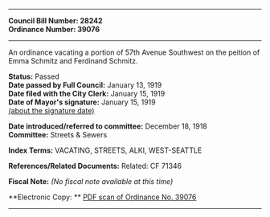 * * * * *  
  
**Council Bill Number: [](#h0)[](#h2)28242**   
**Ordinance Number: 39076**  
  
* * * * *  
  
An ordinance vacating a portion of 57th Avenue Southwest on the peition of Emma Schmitz and Ferdinand Schmitz.  
  
**Status:** Passed   
**Date passed by Full Council:** January 13, 1919   
**Date filed with the City Clerk:** January 15, 1919   
**Date of Mayor's signature:** January 15, 1919   
[(about the signature date)](/~public/approvaldate.htm)   
  
  
**Date introduced/referred to committee:** December 18, 1918   
**Committee:** Streets & Sewers   
  
**Index Terms:** VACATING, STREETS, ALKI, WEST-SEATTLE  
  
**References/Related Documents:** Related: CF 71346  
  
**Fiscal Note:** *(No fiscal note available at this time)*  
  
**Electronic Copy: ** [PDF scan of Ordinance No. 39076](/~archives/Ordinances/Ord_39076.pdf)  
  
* * * * *  
